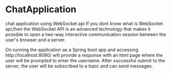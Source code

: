 # ChatApplication
chat application using WebSocket api
If you dont know what is WebSocket api,then the WebSocket API is an advanced technology that makes it possible 
to open a two-way interactive communication session between the user's browser and a server.

On running the application as a Spring boot app and accessing http://localhost:8080/ will provide a response 
with an html page where the user will be prompted to enter the username.
After successful submit to the server, the user will be subscribed to a topic and can send messages.
